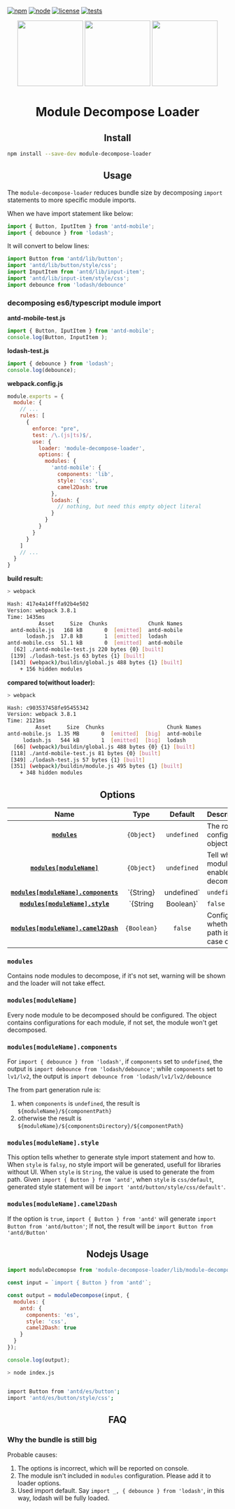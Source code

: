 [![npm][npm]][npm-url]
[![node][node]][node-url]
[![license][license]][license-url]
[![tests][tests]][tests-url]


<div align="center">
  <img width="150" height="150"
    src="https://moltin.com/img/svg/languages/js.svg">
  <img src="https://loiane.gallerycdn.vsassets.io/extensions/loiane/ts-extension-pack/0.0.1/1503435730489/Microsoft.VisualStudio.Services.Icons.Default" width="150" height="150">
  <a href="https://github.com/webpack/webpack">
    <img width="150" height="150"
      src="https://webpack.js.org/assets/icon-square-big.svg">
  </a>
  <h1>Module Decompose Loader</h1>
</div>

<h2 align="center">Install</h2>

```bash
npm install --save-dev module-decompose-loader
```

<h2 align="center">Usage</h2>

The `module-decompose-loader` reduces bundle size by decomposing `import` statements to more specific module imports.

When we have import statement like below:
``` js
import { Button, IputItem } from 'antd-mobile';
import { debounce } from 'lodash';
```

It will convert to below lines:
``` js
import Button from 'antd/lib/button';
import 'antd/lib/button/style/css';
import InputItem from 'antd/lib/input-item';
import 'antd/lib/input-item/style/css';
import debounce from 'lodash/debounce'
```

### decomposing es6/typescript module import

**antd-mobile-test.js**
```js
import { Button, IputItem } from 'antd-mobile';
console.log(Button, InputItem );
```

**lodash-test.js**
```js
import { debounce } from 'lodash';
console.log(debounce);
```

**webpack.config.js**
```js
module.exports = {
  module: {
    // ...
    rules: [
      {
        enforce: "pre",
        test: /\.(js|ts)$/,
        use: {
          loader: 'module-decompose-loader',
          options: {
            modules: {
              'antd-mobile': {
                components: 'lib',
                style: 'css',
                camel2Dash: true
              },
              lodash: {
                // nothing, but need this empty object literal
              }
            }
          }
        }
      }
    ]
    // ...
  }
}
```

**build result:**

``` bash
> webpack

Hash: 417e4a14fffa92b4e502
Version: webpack 3.8.1
Time: 1435ms
          Asset     Size  Chunks             Chunk Names
 antd-mobile.js   168 kB       0  [emitted]  antd-mobile
      lodash.js  17.8 kB       1  [emitted]  lodash
antd-mobile.css  51.1 kB       0  [emitted]  antd-mobile
  [62] ./antd-mobile-test.js 220 bytes {0} [built]
 [139] ./lodash-test.js 63 bytes {1} [built]
 [143] (webpack)/buildin/global.js 488 bytes {1} [built]
    + 156 hidden modules
```

**compared to(without loader):**

``` bash
> webpack

Hash: c903537458fe95455342
Version: webpack 3.8.1
Time: 2121ms
         Asset     Size  Chunks                    Chunk Names
antd-mobile.js  1.35 MB       0  [emitted]  [big]  antd-mobile
     lodash.js   544 kB       1  [emitted]  [big]  lodash
  [66] (webpack)/buildin/global.js 488 bytes {0} {1} [built]
 [118] ./antd-mobile-test.js 81 bytes {0} [built]
 [349] ./lodash-test.js 57 bytes {1} [built]
 [351] (webpack)/buildin/module.js 495 bytes {1} [built]
    + 348 hidden modules
```

<h2 align="center">Options</h2>

|Name|Type|Default|Description|
|:--:|:--:|:-----:|:----------|
|**[`modules`](#modules)**|`{Object}`|`undefined`| The root configuration object |
|**[`modules[moduleName]`](#modules[moduleName])**|`{Object}`| `undefined` | Tell which module to enable decomposing  |
|**[`modules[moduleName].components`](#modules[moduleName].components)**|`{String} | undefined`| `undefined` | Configure the generated import from statement |
|**[`modules[moduleName].style`](#modules[moduleName].style)** |`{String | Boolean}`|`false`| Configure whether and how to output css import statement |
|**[`modules[moduleName].camel2Dash`](#modules[moduleName].camel2Dash)**|`{Boolean}`|`false`| Configure whether the path is camel case or dash |

### `modules`
Contains node modules to decompose, if it's not set, warning will be shown and the loader will not take effect.

### `modules[moduleName]`
Every node module to be decomposed should be configured. The object contains configurations for each module, if not set, the module won't get decomposed.

### `modules[moduleName].components`
For `import { debounce } from 'lodash'`, if `components` set to `undefined`, the output is `import debounce from 'lodash/debounce'`; while `components` set to `lv1/lv2`, the output is `import debounce from 'lodash/lv1/lv2/debounce`

The from part generation rule is:
1. when `components` is `undefined`, the result is `${moduleName}/${componentPath}`
2. otherwise the result is `${moduleName}/${componentsDirectory}/${componentPath}`

### `modules[moduleName].style`

This option tells whether to generate style import statement and how to.
When `style` is `falsy`, no style import will be generated, usefull for libraries without UI.
When `style` is `String`, the value is used to generate the from path.  Given `import { Button } from 'antd'`, when `style` is `css/default`, generated style statement will be `import 'antd/button/style/css/default'`.

### `modules[moduleName].camel2Dash`

If the option is `true`, `import { Button } from 'antd'` will generate `import Button from 'antd/button'`;
If not, the result will be `import Button from 'antd/Button'`

<h2 align="center">Nodejs Usage</h2>

``` js
import moduleDecomopse from 'module-decompose-loader/lib/module-decompose';

const input = `import { Button } from 'antd'`;

const output = moduleDecompose(input, {
  modules: {
    antd: {
      components: 'es',
      style: 'css',
      camel2Dash: true
    }
  }
});

console.log(output);
```

``` bash
> node index.js


import Button from 'antd/es/button';
import 'antd/es/button/style/css';
```


<h2 align="center">FAQ</h2>

### Why the bundle is still big

Probable causes:
1. The options is incorrect, which will be reported on console.
2. The module isn't included in `modules` configuration. Please add it to loader options.
3. Used import default. Say `import _, { debounce } from 'lodash'`, in this way, lodash will be fully loaded.



[npm]: https://img.shields.io/badge/npm-v3.10.3-orange.svg
[npm-url]: https://npmjs.com/package/module-decompose-loader

[node]: https://img.shields.io/badge/node-v4.2.0-brightgreen.svg
[node-url]: https://nodejs.org

[license]: https://img.shields.io/packagist/l/doctrine/orm.svg
[license-url]: https://github.com/bloody-ux/module-decompose-loader/blob/master/LICENSE

[tests]: https://img.shields.io/badge/build-passing-brightgreen.svg
[tests-url]: https://travis-ci.org/bloody-ux/module-decompose-loader
